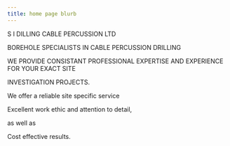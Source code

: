 ```yaml
---
title: home page blurb
---
```

S I DILLING CABLE PERCUSSION LTD

BOREHOLE SPECIALISTS IN CABLE PERCUSSION DRILLING

WE PROVIDE CONSISTANT PROFESSIONAL EXPERTISE AND EXPERIENCE FOR YOUR EXACT SITE

INVESTIGATION PROJECTS.

We offer a reliable site specific service

Excellent work ethic and attention to detail,

as well as

Cost effective results.
